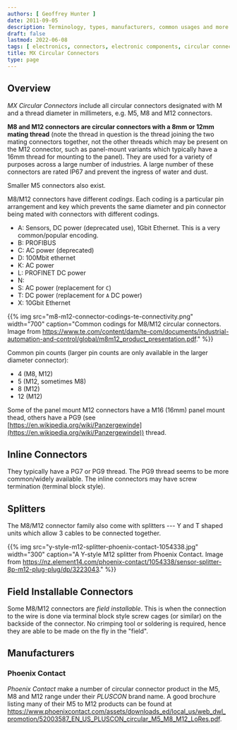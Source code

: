 ```yaml
---
authors: [ Geoffrey Hunter ]
date: 2011-09-05
description: Terminology, types, manufacturers, common usages and more info on circular connectors.
draft: false
lastmod: 2022-06-08
tags: [ electronics, connectors, electronic components, circular connectors, M12, M8, field installable, DIN, coding, splitters, Phoenix, PLUSCON ]
title: MX Circular Connectors
type: page
---
```



## Overview

_MX Circular Connectors_ include all circular connectors designated with M and a thread diameter in millimeters, e.g. M5, M8 and M12 connectors.

**M8 and M12 connectors are circular connectors with a 8mm or 12mm mating thread** (note the thread in question is the thread joining the two mating connectors together, not the other threads which may be present on the M12 connector, such as panel-mount variants which typically have a 16mm thread for mounting to the panel). They are used for a variety of purposes across a large number of industries. A large number of these connectors are rated IP67 and prevent the ingress of water and dust.

Smaller M5 connectors also exist.

M8/M12 connectors have different _codings_. Each coding is a particular pin arrangement and key which prevents the same diameter and pin connector being mated with connectors with different codings.

* A: Sensors, DC power (deprecated use), 1Gbit Ethernet. This is a very common/popular encoding.
* B: PROFIBUS
* C: AC power (deprecated)
* D: 100Mbit ethernet
* K: AC power
* L: PROFINET DC power
* N: 
* S: AC power (replacement for `C`)
* T: DC power (replacement for `A` DC power)
* X: 10Gbit Ethernet

{{% img src="m8-m12-connector-codings-te-connectivity.png" width="700" caption="Common codings for M8/M12 circular connectors. Image from https://www.te.com/content/dam/te-com/documents/industrial-automation-and-control/global/m8m12_product_presentation.pdf." %}}

Common pin counts (larger pin counts are only available in the larger diameter connector):

* 4 (M8, M12)
* 5 (M12, sometimes M8)
* 8 (M12)
* 12 (M12)

Some of the panel mount M12 connectors have a M16 (16mm) panel mount thead, others have a PG9 (see [https://en.wikipedia.org/wiki/Panzergewinde](https://en.wikipedia.org/wiki/Panzergewinde)) thread.

## Inline Connectors

They typically have a PG7 or PG9 thread. The PG9 thread seems to be more common/widely available. The inline connectors may have screw termination (terminal block style).

## Splitters

The M8/M12 connector family also come with splitters --- Y and T shaped units which allow 3 cables to be connected together.

{{% img src="y-style-m12-splitter-phoenix-contact-1054338.jpg" width="300" caption="A Y-style M12 splitter from Phoenix Contact. Image from https://nz.element14.com/phoenix-contact/1054338/sensor-splitter-8p-m12-plug-plug/dp/3223043." %}}

## Field Installable Connectors

Some M8/M12 connectors are _field installable_. This is when the connection to the wire is done via terminal block style screw cages (or similar) on the backside of the connector. No crimping tool or soldering is required, hence they are able to be made on the fly in the "field".

## Manufacturers

### Phoenix Contact

_Phoenix Contact_ make a number of circular connector product in the M5, M8 and M12 range under their _PLUSCON_ brand name. A good brochure listing many of their M5 to M12 products can be found at https://www.phoenixcontact.com/assets/downloads_ed/local_us/web_dwl_promotion/52003587_EN_US_PLUSCON_circular_M5_M8_M12_LoRes.pdf.